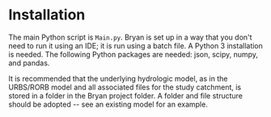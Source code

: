 # Installation

The main Python script is ```Main.py```. Bryan is set up in a way that you don't need to run it using an IDE; it is run using a batch file. A Python 3 installation is needed. The following Python packages are needed: json, scipy, numpy, and pandas. 

It is recommended that the underlying hydrologic model, as in the URBS/RORB model and all associated files for the study catchment, is stored in a folder in the Bryan project folder. A folder and file structure should be adopted -- see an existing model for an example.   
